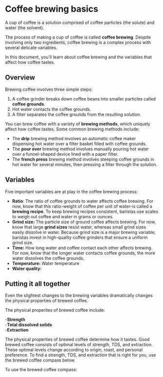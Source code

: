 # Coffee brewing basics 

A cup of coffee is a solution comprised of coffee particles (the solute) and water (the solvent).

The process of making a cup of coffee is called **coffee brewing**. Despite involving only two ingredients, coffee brewing is a complex process with several delicate variables.

In this document, you'll learn about coffee brewing and the variables that affect how coffee tastes. 

## Overview     
Brewing coffee involves three simple steps: 
1. A coffee grinder breaks down coffee beans into smaller particles called **coffee grounds**. 
2. Hot water contacts the coffee grounds. 
3. A filter separates the coffee grounds from the resulting solution.  
 
You can brew coffee with a variety of **brewing methods**, which uniquely affect how coffee tastes. Some common brewing methods include: 
- The **drip** brewing method involves an automatic coffee maker dispensing hot water over a filter basket filled with coffee grounds. 
- The **pour over** brewing method involves manually pouring hot water over a funnel-shaped device lined with a paper filter. 
- The **french press** brewing method involves steeping coffee grounds in hot water for several minutes, then pressing a filter through the solution. 

## Variables 
Five important variables are at play in the coffee brewing process:  

- **Ratio**: The ratio of coffee grounds to water affects coffee brewing. For now, know that this ratio-weight of coffee per unit of water-is called a **brewing recipe**. To keep brewing recipes consistent, baristas use scales to weigh out coffee and water in grams or ounces. 
- **Grind size:** The particle size of ground coffee affects brewing. For now, know that large **grind sizes** resist water, whereas small grind sizes easily dissolve in water. Because grind size is a major brewing variable, baristas invest in high-quality coffee grinders that ensure a uniform grind size. 
- **Time:** How long water and coffee contact each other affects brewing. For now, know that the longer water contacts coffee grounds, the more water dissolves the coffee grounds. 
- **Temperature:** Water temperature 
- **Water quality:** 

## Putting it all together 
Even the slightest changes to the brewing variables dramatically changes the physical properties of brewed coffee.

The physical properites of brewed coffee include: 

-**Strength**<br>
-**Total dissolved solids**<br>
-**Extraction**<br> 

The physical properties of brewed coffee determine how it tastes. Good brewed coffee consists of optimal levels of strength, TDS, and extraction. These optimal levels change according to origin, roast, and personal preference. To find a strength, TDS, and extraction that is right for you, use the brewed coffee compass below. 

To use the brewed coffee compass: 
